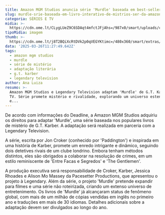 ```yaml
---
title: Amazon MGM Studios anuncia série 'Murdle' baseada em best-seller de mistério
slug: murdle-srie-baseada-em-livro-interativo-de-mistrios-ser-da-amazon
categoria: SÉRIES E TV
midia: >-
  https://cdn.ome.lt/CLygLUeZ9C6SDAqt4mfctJFjAhs=/987x0/smart/uploads/conteudo/fotos/Design_sem_nome_-_2025-03-25T192659.444.png
tipoMidia: imagem
thumb: >-
  https://cdn.ome.lt/j8T2BQiXcRtDVk2p0qVEGYKtimc=/480x360/smart/extras/conteudos/Murdle.png
data: '2025-03-26T11:27:49.642Z'
tags:
  - amazon mgm studios
  - murdle
  - série de mistério
  - adaptação literária
  - g.t. karber
  - legendary television
author: Ana Luiza
resumo: >-
  Amazon MGM Studios e Legendary Television adaptam 'Murdle' de G.T. Karber para
  TV. Série promete mistério e rivalidade, explorando um universo estendido de
  e...
---
```


De acordo com informações do Deadline, a Amazon MGM Studios adquiriu os direitos para adaptar 'Murdle', uma série baseada nos populares livros de mistério de G.T. Karber. A adaptação será realizada em parceria com a Legendary Television.

A série, escrita por Jon Croker (conhecido por 'Paddington') e inspirada em uma história de Karber, promete um enredo intrigante e dinâmico, seguindo dois detetives rivais de um clube londrino. Embora tenham métodos distintos, eles são obrigados a colaborar na resolução de crimes, em um estilo reminiscente de 'Entre Facas e Segredos' e 'The Gentlemen'.

A produção executiva será responsabilidade de Croker, Karber, Jessica Rhoades e Alison Mo Massey da Pacesetter Productions, que apresentou o projeto à Legendary. Além da série, o projeto 'Murdle' pretende expandir para filmes e uma série não roteirizada, criando um extenso universo de entretenimento. Os livros de 'Murdle' já alcançaram status de fenômeno global, com mais de um milhão de cópias vendidas em inglês no primeiro ano e traduções em mais de 30 idiomas. Detalhes adicionais sobre a adaptação devem ser divulgados ao longo do ano.
